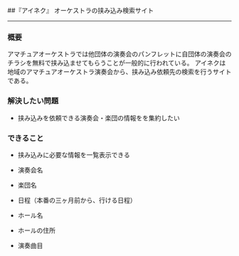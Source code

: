 
##『アイネク』
オーケストラの挟み込み検索サイト


-----
 ### 概要

アマチュアオーケストラでは他団体の演奏会のパンフレットに自団体の演奏会のチラシを無料で挟み込ませてもらうことが一般的に行われている。
アイネクは地域のアマチュアオーケストラ演奏会から、挟み込み依頼先の検索を行うサイトである。

 ### 解決したい問題


 - 挟み込みを依頼できる演奏会・楽団の情報をを集約したい


 ### できること

 - 挟み込みに必要な情報を一覧表示できる
  - 演奏会名

  - 楽団名
  - 日程（本番の三ヶ月前から、行ける日程）
  - ホール名
  - ホールの住所
  - 演奏曲目 

